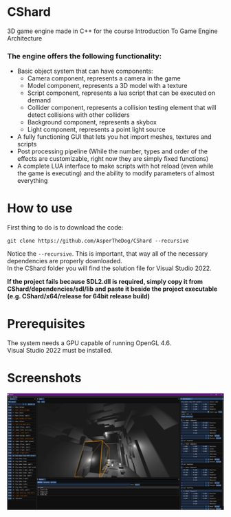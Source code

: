 # CShard
3D game engine made in C++ for the course Introduction To Game Engine Architecture

### The engine offers the following functionality:
 - Basic object system that can have components:
    - Camera component, represents a camera in the game
    - Model component, represents a 3D model with a texture
    - Script component, represents a lua script that can be executed on demand
    - Collider component, represents a collision testing element that will detect collisions with other colliders
    - Background component, represents a skybox
    - Light component, represents a point light source
 - A fully functioning GUI that lets you hot import meshes, textures and scripts
 - Post processing pipeline (While the number, types and order of the effects are customizable, right now they are simply fixed functions)
 - A complete LUA interface to make scripts with hot reload (even while the game is executing) and the ability to modify parameters of almost everything

# How to use

First thing to do is to download the code:
```
git clone https://github.com/AsperTheDog/CShard --recursive
```
Notice the `--recursive`. This is important, that way all of the necessary dependencies are properly downloaded.  
In the CShard folder you will find the solution file for Visual Studio 2022.

**If the project fails because SDL2.dll is required, simply copy it from CShard/dependencies/sdl/lib and paste it beside the project executable (e.g. CShard/x64/release for 64bit release build)**

# Prerequisites

The system needs a GPU capable of running OpenGL 4.6.  
Visual Studio 2022 must be installed.

# Screenshots
![image](https://github.com/AsperTheDog/CShard/blob/main/wiki/example1.png?raw=true)
